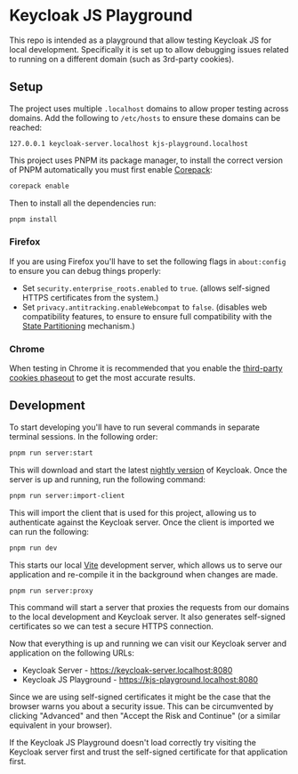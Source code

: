 # Keycloak JS Playground

This repo is intended as a playground that allow testing Keycloak JS for local development. Specifically it is set up to allow debugging issues related to running on a different domain (such as 3rd-party cookies).

## Setup

The project uses multiple `.localhost` domains to allow proper testing across domains. Add the following to `/etc/hosts` to ensure these domains can be reached:

```
127.0.0.1 keycloak-server.localhost kjs-playground.localhost
```

This project uses PNPM its package manager, to install the correct version of PNPM automatically you must first enable [Corepack](https://nodejs.org/api/corepack.html):

```sh
corepack enable
```

Then to install all the dependencies run:

```sh
pnpm install
```

### Firefox

If you are using Firefox you'll have to set the following flags in `about:config` to ensure you can debug things properly:

- Set `security.enterprise_roots.enabled` to `true`. (allows self-signed HTTPS certificates from the system.)
- Set `privacy.antitracking.enableWebcompat` to `false`. (disables web compatibility features, to ensure to ensure full compatibility with the [State Partitioning](https://developer.mozilla.org/en-US/docs/Web/Privacy/State_Partitioning) mechanism.)

### Chrome

When testing in Chrome it is recommended that you enable the [third-party cookies phaseout](https://developers.google.com/privacy-sandbox/blog/cookie-countdown-2023oct#test) to get the most accurate results. 

## Development

To start developing you'll have to run several commands in separate terminal sessions. In the following order:

```sh
pnpm run server:start
```

This will download and start the latest [nightly version](https://github.com/keycloak/keycloak/releases/tag/nightly) of Keycloak. Once the server is up and running, run the following command:

```sh
pnpm run server:import-client
```

This will import the client that is used for this project, allowing us to authenticate against the Keycloak server. Once the client is imported we can run the following:

```sh
pnpm run dev
```

This starts our local [Vite](https://vitejs.dev/) development server, which allows us to serve our application and re-compile it in the background when changes are made.

```sh
pnpm run server:proxy
```

This command will start a server that proxies the requests from our domains to the local development and Keycloak server. It also generates self-signed certificates so we can test a secure HTTPS connection.

Now that everything is up and running we can visit our Keycloak server and application on the following URLs:

- Keycloak Server - https://keycloak-server.localhost:8080
- Keycloak JS Playground - https://kjs-playground.localhost:8080

Since we are using self-signed certificates it might be the case that the browser warns you about a security issue. This can be circumvented by clicking "Advanced" and then "Accept the Risk and Continue" (or a similar equivalent in your browser).

If the Keycloak JS Playground doesn't load correctly try visiting the Keycloak server first and trust the self-signed certificate for that application first.
